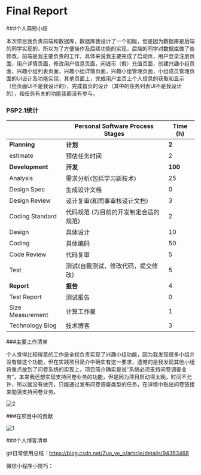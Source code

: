 # Final Report

###个人简短小结

​	本次项目我负责前端和数据库，数据库我设计了一个初版，但是因为数据库是后端的同学实现的，所以为了方便操作及后续功能的实现，后端的同学对数据库做了些修改。前端是我主要负责的工作，具体来说我主要完成了启动页，用户登录注册页面，用户详情页面，修改用户信息页面，闲钱币（假）充值页面，创建兴趣小组页面，兴趣小组列表页面，兴趣小组详情页面，兴趣小组管理页面，小组成员管理页面的UI设计及功能实现，其他页面上，完成用户主页上个人信息的获取和显示（但页面UI不是我设计的），完成首页的设计（其中的任务列表UI不是我设计的），和任务有关的功能我都没有参与。

### PSP2.1统计

|                  | Personal Software Process Stages      | Time (h) |
| ---------------- | ------------------------------------- | -------- |
| **Planning**     | **计划**                              | **2**    |
| estimate         | 预估任务时间                          | 2        |
| **Development**  | **开发**                              | **100**  |
| Analysis         | 需求分析(包括学习新技术)              | 25       |
| Design Spec      | 生成设计文档                          | 0        |
| Design Review    | 设计复审(和同事审核设计文档)          | 3        |
| Coding Standard  | 代码规范 (为目前的开发制定合适的规范) | 2        |
| Design           | 具体设计                              | 10       |
| Coding           | 具体编码                              | 50       |
| Code Review      | 代码复审                              | 5        |
| Test             | 测试(自我测试，修改代码，提交修改)    | 5        |
| **Report**       | **报告**                              | 4        |
| Test Report      | 测试报告                              | 0        |
| Size Measurement | 计算工作量                            | 1        |
| Technology Blog  | 技术博客                              | 3        |

###主要工作清单

​	个人觉得比较得意的工作是全权负责实现了兴趣小组功能，因为我发现很多小组并没有做这个功能，但在实践项目简介中确实有这一要求，遗憾的是我发现其他小组将重点放到了问卷系统的实现上，项目简介确实是说“系统必须支持问卷调查业务”，本来我还想实现支持问卷业务的功能，但是因为项目启动得太晚，时间不允许，所以就没有做完，只能通过发布问卷调查类型的任务，在详情中贴出问卷链接来勉强支持问卷业务。

![2](D:\Study\系统分析与设计\Software-Analysis-Design-Homework\FinalReport\2.jpg)

###在项目中的贡献

![1](D:\Study\系统分析与设计\Software-Analysis-Design-Homework\FinalReport\1.png)

###个人博客清单

git日常使用总结：<https://blog.csdn.net/Zuo_ye_o/article/details/94363468>

微信小程序小技巧：